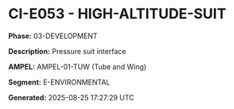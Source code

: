 # CI-E053 - HIGH-ALTITUDE-SUIT

**Phase:** 03-DEVELOPMENT

**Description:** Pressure suit interface

**AMPEL:** AMPEL-01-TUW (Tube and Wing)

**Segment:** E-ENVIRONMENTAL

**Generated:** 2025-08-25 17:27:29 UTC
